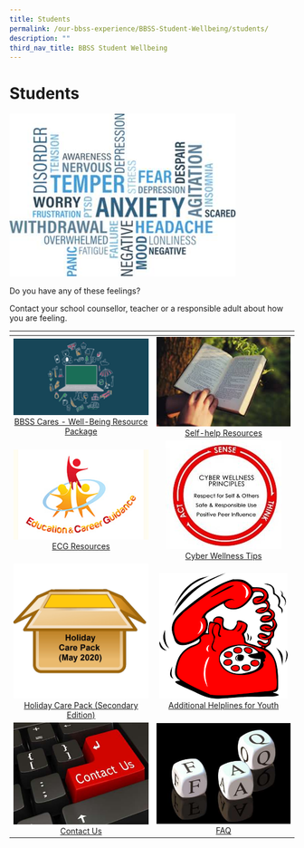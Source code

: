 ```yaml
---
title: Students
permalink: /our-bbss-experience/BBSS-Student-Wellbeing/students/
description: ""
third_nav_title: BBSS Student Wellbeing
---
```

# Students
![](/images/Our%20BBSS%20Experience/BBSS%20Student%20Wellbeing/Student/WordTitle.png)

Do you have any of these feelings?  
  
Contact your school counsellor, teacher or a responsible adult about how you are feeling.

<table>
<thead>
  <tr>
    <th style="width: 305px"></th>
    <th style="width: 305px"></th>
  </tr>
</thead>
<tbody>
  <tr>
    <td style="text-align: center;"><a href="https://bbss.padlet.org/MsJaniceLim/BBSSCares" target="_blank"><img src="/images/Our%20BBSS%20Experience/BBSS%20Student%20Wellbeing/Student/Well-Being%20Resource.jpg"></a><a href="https://bbss.padlet.org/MsJaniceLim/BBSSCares" target="_blank">BBSS Cares - Well-Being Resource Package</a></td>
    <td style="text-align: center;"><a href="" target="_blank"><img src="/images/Our%20BBSS%20Experience/BBSS%20Student%20Wellbeing/Student/selfhelp2.jpeg"></a><a href="" target="_blank">Self-help Resources</a></td>
  </tr>
  <tr>
    <td style="text-align: center;"><a href="" target="_blank"><img src="/images/Our%20BBSS%20Experience/BBSS%20Student%20Wellbeing/Student/MOE%20ECG%20logofinal_1.jpg"></a><a href="" target="_blank">ECG Resources </a></td>
    <td style="text-align: center;"><a href="" target="_blank"><img src="/images/Our%20BBSS%20Experience/BBSS%20Student%20Wellbeing/Student/CW%20logo.jpg"></a><a href="" target="_blank">Cyber Wellness Tips </a></td>
  </tr>
  <tr>
    <td style="text-align: center;"><a href="" target="_blank"><img src="/images/Our%20BBSS%20Experience/BBSS%20Student%20Wellbeing/Student/Holiday%20Care%20Pack.jpg"></a><a href="" target="_blank">Holiday Care Pack (Secondary Edition) </a></td>
    <td style="text-align: center;"><a href="" target="_blank"><img src="/images/Our%20BBSS%20Experience/BBSS%20Student%20Wellbeing/Student/telephone.jpg"></a><a href="" target="_blank">Additional Helplines for Youth</a></td>
  </tr>
	  <tr>
    <td style="text-align: center;"><a href="" target="_blank"><img src="/images/Our%20BBSS%20Experience/BBSS%20Student%20Wellbeing/Student/Contact%20us.jpg"></a><a href="" target="_blank">Contact Us</a></td>
    <td style="text-align: center;"><a href="" target="_blank"><img src="/images/Our%20BBSS%20Experience/BBSS%20Student%20Wellbeing/Student/FAQ.jpg"></a><a href="" target="_blank">FAQ </a></td>
  </tr>
</tbody>
</table>
